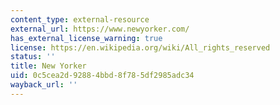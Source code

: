 ```yaml
---
content_type: external-resource
external_url: https://www.newyorker.com/
has_external_license_warning: true
license: https://en.wikipedia.org/wiki/All_rights_reserved
status: ''
title: New Yorker
uid: 0c5cea2d-9288-4bbd-8f78-5df2985adc34
wayback_url: ''
---
```

